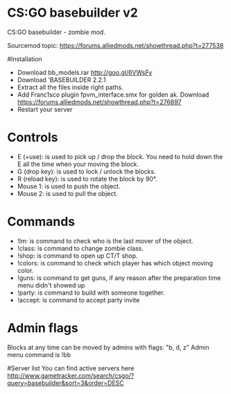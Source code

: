 # CS:GO basebuilder v2
CS:GO basebuilder - zombie mod. 

Sourcemod topic: https://forums.alliedmods.net/showthread.php?t=277538
 

#Installation
 * Download bb_models.rar 	http://goo.gl/6VWsFy
 * Download 'BASEBUILDER 2.2.1
 * Extract all the files inside right paths.
 * Add Franc1sco plugin fpvm_interface.smx for golden ak. Download https://forums.alliedmods.net/showthread.php?t=276697
 * Restart your server



# Controls
 * E (+use): is used to pick up / drop the block. You need to hold down the E all the time when your moving the block.
 * G (drop key): is used to lock / unlock the blocks.
 * R (reload key): is used to rotate the block by 90°.
 * Mouse 1: is used to push the object.
 * Mouse 2: is used to pull the object.



# Commands
 * !lm: is command to check who is the last mover of the object. 
 * !class: is command to change zombie class. 
 * !shop: is command to open up CT/T shop.
 * !colors: is command to check which player has which object moving color.
 * !guns: is command to get guns, if any reason after the preparation time menu didn't showed up
 * !party: is command to build with someone together.
 * !accept: is command to accept party invite
 
 
 
# Admin flags
  Blocks at any time can be moved by admins with flags: "b, d, z"
  Admin menu command is !bb
  
  
#Server list
 You can find active servers here http://www.gametracker.com/search/csgo/?query=basebuilder&sort=3&order=DESC
